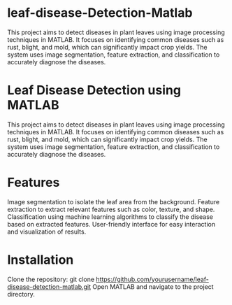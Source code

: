 # leaf-disease-Detection-Matlab
This project aims to detect diseases in plant leaves using image processing techniques in MATLAB. It focuses on identifying common diseases such as rust, blight, and mold, which can significantly impact crop yields. The system uses image segmentation, feature extraction, and classification to accurately diagnose the diseases.



# Leaf Disease Detection using MATLAB
This project aims to detect diseases in plant leaves using image processing techniques in MATLAB. It focuses on identifying common diseases such as rust, blight, and mold, which can significantly impact crop yields. The system uses image segmentation, feature extraction, and classification to accurately diagnose the diseases.

# Features
Image segmentation to isolate the leaf area from the background.
Feature extraction to extract relevant features such as color, texture, and shape.
Classification using machine learning algorithms to classify the disease based on extracted features.
User-friendly interface for easy interaction and visualization of results.

# Installation
Clone the repository: git clone https://github.com/yourusername/leaf-disease-detection-matlab.git
Open MATLAB and navigate to the project directory.

